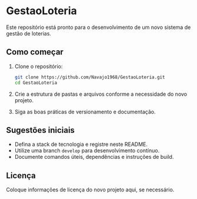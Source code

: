 # GestaoLoteria

Este repositório está pronto para o desenvolvimento de um novo sistema de gestão de loterias.

## Como começar

1. Clone o repositório:
   ```sh
   git clone https://github.com/Navajo1968/GestaoLoteria.git
   cd GestaoLoteria
   ```

2. Crie a estrutura de pastas e arquivos conforme a necessidade do novo projeto.

3. Siga as boas práticas de versionamento e documentação.

## Sugestões iniciais

- Defina a stack de tecnologia e registre neste README.
- Utilize uma branch `develop` para desenvolvimento contínuo.
- Documente comandos úteis, dependências e instruções de build.

## Licença

Coloque informações de licença do novo projeto aqui, se necessário.